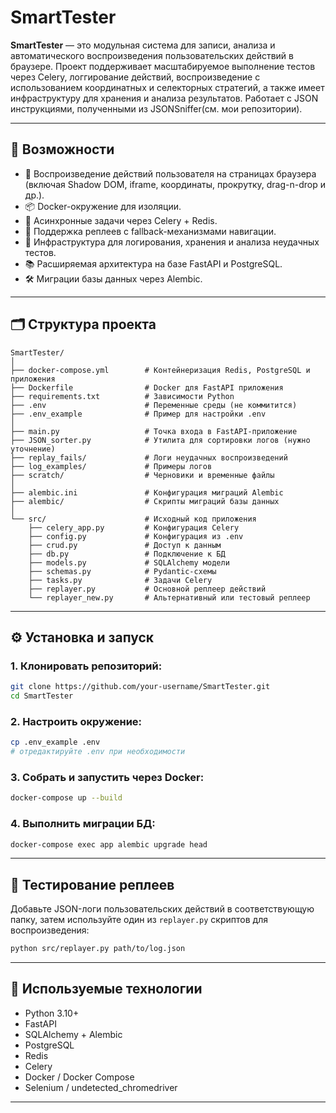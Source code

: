 # SmartTester

**SmartTester** — это модульная система для записи, анализа и автоматического воспроизведения пользовательских действий в браузере. Проект поддерживает масштабируемое выполнение тестов через Celery, логгирование действий, воспроизведение с использованием координатных и селекторных стратегий, а также имеет инфраструктуру для хранения и анализа результатов. Работает с JSON инструкциями, полученными из JSONSniffer(см. мои репозитории).

---

## 🚀 Возможности

- 🔁 Воспроизведение действий пользователя на страницах браузера (включая Shadow DOM, iframe, координаты, прокрутку, drag-n-drop и др.).
- 📦 Docker-окружение для изоляции.
- 🧵 Асинхронные задачи через Celery + Redis.
- 🧩 Поддержка реплеев с fallback-механизмами навигации.
- 🧪 Инфраструктура для логирования, хранения и анализа неудачных тестов.
- 📚 Расширяемая архитектура на базе FastAPI и PostgreSQL.
- 🛠️ Миграции базы данных через Alembic.

---

## 🗂 Структура проекта

```
SmartTester/
│
├── docker-compose.yml        # Контейнеризация Redis, PostgreSQL и приложения
├── Dockerfile                # Docker для FastAPI приложения
├── requirements.txt          # Зависимости Python
├── .env                      # Переменные среды (не коммитится)
├── .env_example              # Пример для настройки .env
│
├── main.py                   # Точка входа в FastAPI-приложение
├── JSON_sorter.py            # Утилита для сортировки логов (нужно уточнение)
├── replay_fails/             # Логи неудачных воспроизведений
├── log_examples/             # Примеры логов
├── scratch/                  # Черновики и временные файлы
│
├── alembic.ini               # Конфигурация миграций Alembic
├── alembic/                  # Скрипты миграций базы данных
│
└── src/                      # Исходный код приложения
    ├── celery_app.py         # Конфигурация Celery
    ├── config.py             # Конфигурация из .env
    ├── crud.py               # Доступ к данным
    ├── db.py                 # Подключение к БД
    ├── models.py             # SQLAlchemy модели
    ├── schemas.py            # Pydantic-схемы
    ├── tasks.py              # Задачи Celery
    ├── replayer.py           # Основной реплеер действий
    └── replayer_new.py       # Альтернативный или тестовый реплеер
```

---

## ⚙️ Установка и запуск

### 1. Клонировать репозиторий:
```bash
git clone https://github.com/your-username/SmartTester.git
cd SmartTester
```

### 2. Настроить окружение:
```bash
cp .env_example .env
# отредактируйте .env при необходимости
```

### 3. Собрать и запустить через Docker:
```bash
docker-compose up --build
```

### 4. Выполнить миграции БД:
```bash
docker-compose exec app alembic upgrade head
```

---

## 🧪 Тестирование реплеев

Добавьте JSON-логи пользовательских действий в соответствующую папку, затем используйте один из `replayer.py` скриптов для воспроизведения:

```bash
python src/replayer.py path/to/log.json
```

---

## 📌 Используемые технологии

- Python 3.10+
- FastAPI
- SQLAlchemy + Alembic
- PostgreSQL
- Redis
- Celery
- Docker / Docker Compose
- Selenium / undetected_chromedriver

---

